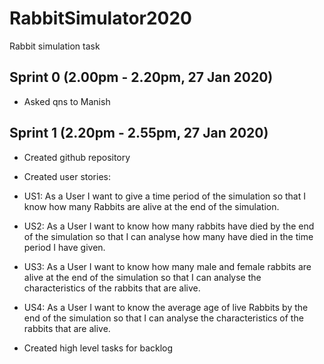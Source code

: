 # RabbitSimulator2020
Rabbit simulation task

## Sprint 0 (2.00pm - 2.20pm, 27 Jan 2020)
* Asked qns to Manish

## Sprint 1 (2.20pm - 2.55pm, 27 Jan 2020)
* Created github repository
* Created user stories:
 * US1: As a User I want to give a time period of the simulation so that I know how many Rabbits are alive at the end of the simulation.
 * US2: As a User I want to know how many rabbits have died by the end of the simulation so that I can analyse how many have died in the time period I have given.
 * US3: As a User I want to know how many male and female rabbits are alive at the end of the simulation so that I can analyse the characteristics of the rabbits that are alive.
 * US4: As a User I want to know the average age of live Rabbits by the end of the simulation so that I can analyse the characteristics of the rabbits that are alive.

* Created high level tasks for backlog


